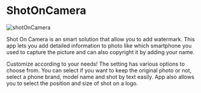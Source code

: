 # ShotOnCamera

![shotOnCamera](https://github.com/Rushit013/ShotOnCamera/assets/60570262/9eb52503-6b7d-497a-856f-3a06d6f094ad)

Shot On Camera is an smart solution that allow you to add watermark. This app lets you add detailed information to photo like which smartphone you used to capture the picture and can also copyright it by adding your name.

Customize according to your needs! The setting has various options to choose from. You can select if you want to keep the original photo or not, select a phone brand, model name and shot by text easily. App also allows you to select the position and size of shot on a logo.
